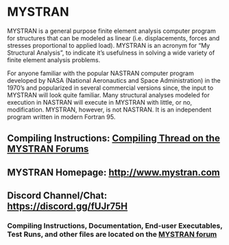 # MYSTRAN

MYSTRAN is a general purpose finite element analysis computer program for structures that can be modeled as linear (i.e. displacements, forces and stresses proportional to applied load). MYSTRAN is an acronym for “My Structural Analysis”, to indicate it’s usefulness in solving a wide variety of finite element analysis problems.

For anyone familiar with the popular NASTRAN computer program developed by NASA (National Aeronautics and Space Administration) in the 1970’s and popularized in several commercial versions since, the input to MYSTRAN will look quite familiar. Many structural analyses modeled for execution in NASTRAN will execute in MYSTRAN with little, or no, modification. MYSTRAN, however, is not NASTRAN. It is an independent program written in modern Fortran 95.

## Compiling Instructions: <a href ="https://www.mystran.com/forums/showthread.php?tid=2">Compiling Thread on the MYSTRAN Forums</a>

## MYSTRAN Homepage: <a href ="http://www.mystran.com">http://www.mystran.com</a>

## Discord Channel/Chat: <a href ="https://discord.gg/fUJr75H">https://discord.gg/fUJr75H</a>

### Compiling Instructions, Documentation, End-user Executables, Test Runs, and other files are located on the <a href ="http://www.mystran.com/forums">MYSTRAN forum</a>